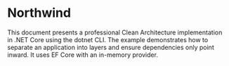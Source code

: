 # Northwind
This document presents a professional Clean Architecture implementation in .NET Core using the dotnet CLI. The example demonstrates how to separate an application into layers and ensure dependencies only point inward. It uses EF Core with an in-memory provider.
